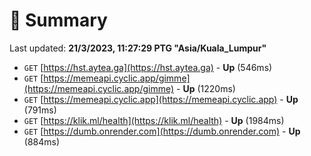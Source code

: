 # 📖 Summary
Last updated: **21/3/2023, 11:27:29 PTG "Asia/Kuala_Lumpur"**

- `GET` [https://hst.aytea.ga](https://hst.aytea.ga) - **Up** (546ms)
- `GET` [https://memeapi.cyclic.app/gimme](https://memeapi.cyclic.app/gimme) - **Up** (1220ms)
- `GET` [https://memeapi.cyclic.app](https://memeapi.cyclic.app) - **Up** (791ms)
- `GET` [https://klik.ml/health](https://klik.ml/health) - **Up** (1984ms)
- `GET` [https://dumb.onrender.com](https://dumb.onrender.com) - **Up** (884ms)
